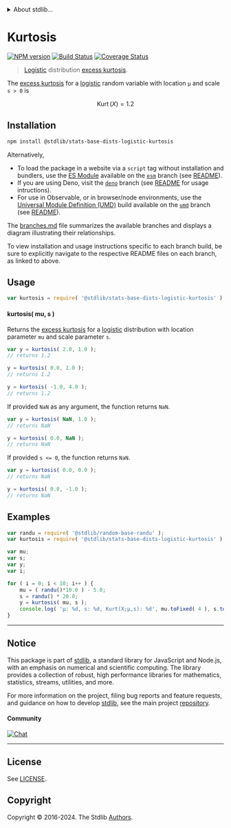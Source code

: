 <!--

@license Apache-2.0

Copyright (c) 2018 The Stdlib Authors.

Licensed under the Apache License, Version 2.0 (the "License");
you may not use this file except in compliance with the License.
You may obtain a copy of the License at

   http://www.apache.org/licenses/LICENSE-2.0

Unless required by applicable law or agreed to in writing, software
distributed under the License is distributed on an "AS IS" BASIS,
WITHOUT WARRANTIES OR CONDITIONS OF ANY KIND, either express or implied.
See the License for the specific language governing permissions and
limitations under the License.

-->


<details>
  <summary>
    About stdlib...
  </summary>
  <p>We believe in a future in which the web is a preferred environment for numerical computation. To help realize this future, we've built stdlib. stdlib is a standard library, with an emphasis on numerical and scientific computation, written in JavaScript (and C) for execution in browsers and in Node.js.</p>
  <p>The library is fully decomposable, being architected in such a way that you can swap out and mix and match APIs and functionality to cater to your exact preferences and use cases.</p>
  <p>When you use stdlib, you can be absolutely certain that you are using the most thorough, rigorous, well-written, studied, documented, tested, measured, and high-quality code out there.</p>
  <p>To join us in bringing numerical computing to the web, get started by checking us out on <a href="https://github.com/stdlib-js/stdlib">GitHub</a>, and please consider <a href="https://opencollective.com/stdlib">financially supporting stdlib</a>. We greatly appreciate your continued support!</p>
</details>

# Kurtosis

[![NPM version][npm-image]][npm-url] [![Build Status][test-image]][test-url] [![Coverage Status][coverage-image]][coverage-url] <!-- [![dependencies][dependencies-image]][dependencies-url] -->

> [Logistic][logistic-distribution] distribution [excess kurtosis][kurtosis].

<!-- Section to include introductory text. Make sure to keep an empty line after the intro `section` element and another before the `/section` close. -->

<section class="intro">

The [excess kurtosis][kurtosis] for a [logistic][logistic-distribution] random variable with location `μ` and scale `s > 0` is

<!-- <equation class="equation" label="eq:logistic_kurtosis" align="center" raw="\operatorname{Kurt}\left( X \right) = 1.2" alt="Excess kurtosis for a logistic distribution."> -->

```math
\mathop{\mathrm{Kurt}}\left( X \right) = 1.2
```

<!-- <div class="equation" align="center" data-raw-text="\operatorname{Kurt}\left( X \right) = 1.2" data-equation="eq:logistic_kurtosis">
    <img src="https://cdn.jsdelivr.net/gh/stdlib-js/stdlib@51534079fef45e990850102147e8945fb023d1d0/lib/node_modules/@stdlib/stats/base/dists/logistic/kurtosis/docs/img/equation_logistic_kurtosis.svg" alt="Excess kurtosis for a logistic distribution.">
    <br>
</div> -->

<!-- </equation> -->

</section>

<!-- /.intro -->

<!-- Package usage documentation. -->

<section class="installation">

## Installation

```bash
npm install @stdlib/stats-base-dists-logistic-kurtosis
```

Alternatively,

-   To load the package in a website via a `script` tag without installation and bundlers, use the [ES Module][es-module] available on the [`esm`][esm-url] branch (see [README][esm-readme]).
-   If you are using Deno, visit the [`deno`][deno-url] branch (see [README][deno-readme] for usage intructions).
-   For use in Observable, or in browser/node environments, use the [Universal Module Definition (UMD)][umd] build available on the [`umd`][umd-url] branch (see [README][umd-readme]).

The [branches.md][branches-url] file summarizes the available branches and displays a diagram illustrating their relationships.

To view installation and usage instructions specific to each branch build, be sure to explicitly navigate to the respective README files on each branch, as linked to above.

</section>

<section class="usage">

## Usage

```javascript
var kurtosis = require( '@stdlib/stats-base-dists-logistic-kurtosis' );
```

#### kurtosis( mu, s )

Returns the [excess kurtosis][kurtosis] for a [logistic][logistic-distribution] distribution with location parameter `mu` and scale parameter `s`.

```javascript
var y = kurtosis( 2.0, 1.0 );
// returns 1.2

y = kurtosis( 0.0, 1.0 );
// returns 1.2

y = kurtosis( -1.0, 4.0 );
// returns 1.2
```

If provided `NaN` as any argument, the function returns `NaN`.

```javascript
var y = kurtosis( NaN, 1.0 );
// returns NaN

y = kurtosis( 0.0, NaN );
// returns NaN
```

If provided `s <= 0`, the function returns `NaN`.

```javascript
var y = kurtosis( 0.0, 0.0 );
// returns NaN

y = kurtosis( 0.0, -1.0 );
// returns NaN
```

</section>

<!-- /.usage -->

<!-- Package usage notes. Make sure to keep an empty line after the `section` element and another before the `/section` close. -->

<section class="notes">

</section>

<!-- /.notes -->

<!-- Package usage examples. -->

<section class="examples">

## Examples

<!-- eslint no-undef: "error" -->

```javascript
var randu = require( '@stdlib/random-base-randu' );
var kurtosis = require( '@stdlib/stats-base-dists-logistic-kurtosis' );

var mu;
var s;
var y;
var i;

for ( i = 0; i < 10; i++ ) {
    mu = ( randu()*10.0 ) - 5.0;
    s = randu() * 20.0;
    y = kurtosis( mu, s );
    console.log( 'µ: %d, s: %d, Kurt(X;µ,s): %d', mu.toFixed( 4 ), s.toFixed( 4 ), y.toFixed( 4 ) );
}
```

</section>

<!-- /.examples -->

<!-- Section to include cited references. If references are included, add a horizontal rule *before* the section. Make sure to keep an empty line after the `section` element and another before the `/section` close. -->

<section class="references">

</section>

<!-- /.references -->

<!-- Section for related `stdlib` packages. Do not manually edit this section, as it is automatically populated. -->

<section class="related">

</section>

<!-- /.related -->

<!-- Section for all links. Make sure to keep an empty line after the `section` element and another before the `/section` close. -->


<section class="main-repo" >

* * *

## Notice

This package is part of [stdlib][stdlib], a standard library for JavaScript and Node.js, with an emphasis on numerical and scientific computing. The library provides a collection of robust, high performance libraries for mathematics, statistics, streams, utilities, and more.

For more information on the project, filing bug reports and feature requests, and guidance on how to develop [stdlib][stdlib], see the main project [repository][stdlib].

#### Community

[![Chat][chat-image]][chat-url]

---

## License

See [LICENSE][stdlib-license].


## Copyright

Copyright &copy; 2016-2024. The Stdlib [Authors][stdlib-authors].

</section>

<!-- /.stdlib -->

<!-- Section for all links. Make sure to keep an empty line after the `section` element and another before the `/section` close. -->

<section class="links">

[npm-image]: http://img.shields.io/npm/v/@stdlib/stats-base-dists-logistic-kurtosis.svg
[npm-url]: https://npmjs.org/package/@stdlib/stats-base-dists-logistic-kurtosis

[test-image]: https://github.com/stdlib-js/stats-base-dists-logistic-kurtosis/actions/workflows/test.yml/badge.svg?branch=v0.2.1
[test-url]: https://github.com/stdlib-js/stats-base-dists-logistic-kurtosis/actions/workflows/test.yml?query=branch:v0.2.1

[coverage-image]: https://img.shields.io/codecov/c/github/stdlib-js/stats-base-dists-logistic-kurtosis/main.svg
[coverage-url]: https://codecov.io/github/stdlib-js/stats-base-dists-logistic-kurtosis?branch=main

<!--

[dependencies-image]: https://img.shields.io/david/stdlib-js/stats-base-dists-logistic-kurtosis.svg
[dependencies-url]: https://david-dm.org/stdlib-js/stats-base-dists-logistic-kurtosis/main

-->

[chat-image]: https://img.shields.io/gitter/room/stdlib-js/stdlib.svg
[chat-url]: https://app.gitter.im/#/room/#stdlib-js_stdlib:gitter.im

[stdlib]: https://github.com/stdlib-js/stdlib

[stdlib-authors]: https://github.com/stdlib-js/stdlib/graphs/contributors

[umd]: https://github.com/umdjs/umd
[es-module]: https://developer.mozilla.org/en-US/docs/Web/JavaScript/Guide/Modules

[deno-url]: https://github.com/stdlib-js/stats-base-dists-logistic-kurtosis/tree/deno
[deno-readme]: https://github.com/stdlib-js/stats-base-dists-logistic-kurtosis/blob/deno/README.md
[umd-url]: https://github.com/stdlib-js/stats-base-dists-logistic-kurtosis/tree/umd
[umd-readme]: https://github.com/stdlib-js/stats-base-dists-logistic-kurtosis/blob/umd/README.md
[esm-url]: https://github.com/stdlib-js/stats-base-dists-logistic-kurtosis/tree/esm
[esm-readme]: https://github.com/stdlib-js/stats-base-dists-logistic-kurtosis/blob/esm/README.md
[branches-url]: https://github.com/stdlib-js/stats-base-dists-logistic-kurtosis/blob/main/branches.md

[stdlib-license]: https://raw.githubusercontent.com/stdlib-js/stats-base-dists-logistic-kurtosis/main/LICENSE

[logistic-distribution]: https://en.wikipedia.org/wiki/Logistic_distribution

[kurtosis]: https://en.wikipedia.org/wiki/Kurtosis

</section>

<!-- /.links -->
